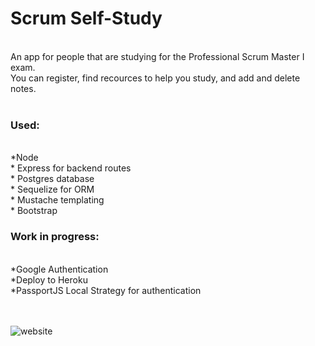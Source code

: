  # Scrum Self-Study
<br>
An app for people that are studying for the Professional Scrum Master I exam.
<br>
You can register, find recources to help you study, and add and delete notes.
<br>
<br>


### Used:
<br>
*Node
<br>
* Express for backend routes
<br>
* Postgres database
<br>
* Sequelize for ORM
<br>
* Mustache templating
<br>
* Bootstrap


### Work in progress:
<br>
*Google Authentication
<br>
*Deploy to Heroku
<br>
*PassportJS Local Strategy for authentication
<br>
<br>
<br>

![website](https://i.imgur.com/giVE1CF.png)
